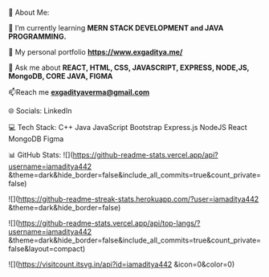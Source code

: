 💫 About Me:

🔭 I’m currently learning **MERN STACK DEVELOPMENT and JAVA PROGRAMMING.**     

🤝 My personal portfolio **https://www.exgaditya.me/**

💬 Ask me about **REACT, HTML, CSS, JAVASCRIPT, EXPRESS, NODE,JS, MongoDB, CORE JAVA, FIGMA**

📫Reach me **exgadityaverma@gmail.com**

🌐 Socials:
LinkedIn

💻 Tech Stack:
C++ Java JavaScript Bootstrap Express.js NodeJS React MongoDB Figma

📊 GitHub Stats:
![](https://github-readme-stats.vercel.app/api?username=iamaditya442 &theme=dark&hide_border=false&include_all_commits=true&count_private=false)

![](https://github-readme-streak-stats.herokuapp.com/?user=iamaditya442 &theme=dark&hide_border=false)

![](https://github-readme-stats.vercel.app/api/top-langs/?username=iamaditya442 &theme=dark&hide_border=false&include_all_commits=true&count_private=false&layout=compact)

![](https://visitcount.itsvg.in/api?id=iamaditya442 &icon=0&color=0)
